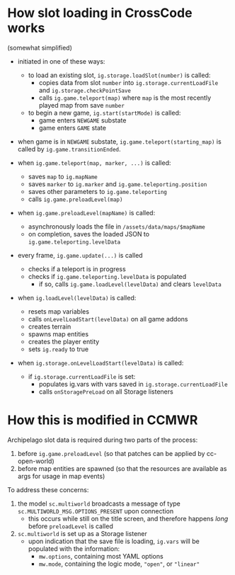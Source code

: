 # How slot loading in CrossCode works

(somewhat simplified)

* initiated in one of these ways:
  * to load an existing slot, `ig.storage.loadSlot(number)` is called:
    - copies data from slot `number` into `ig.storage.currentLoadFile` and `ig.storage.checkPointSave`
    - calls `ig.game.teleport(map)` where `map` is the most recently played map from save `number`
  * to begin a new game, `ig.start(startMode)` is called:
    - game enters `NEWGAME` substate
    - game enters `GAME` state

* when game is in `NEWGAME` substate, `ig.game.teleport(starting_map)` is called by `ig.game.transitionEnded`.

* when `ig.game.teleport(map, marker, ...)` is called:
  - saves `map` to `ig.mapName`
  - saves `marker` to `ig.marker` and `ig.game.teleporting.position`
  - saves other parameters to `ig.game.teleporting`
  - calls `ig.game.preloadLevel(map)`

* when `ig.game.preloadLevel(mapName)` is called:
  - asynchronously loads the file in `/assets/data/maps/$mapName`
  - on completion, saves the loaded JSON to `ig.game.teleporting.levelData`

* every frame, `ig.game.update(...)` is called
  - checks if a teleport is in progress
  - checks if `ig.game.teleporting.levelData` is populated
    * if so, calls `ig.game.loadLevel(levelData)` and clears `levelData`

* when `ig.loadLevel(levelData)` is called:
  - resets map variables
  - calls `onLevelLoadStart(levelData)` on all game addons
  - creates terrain
  - spawns map entities
  - creates the player entity
  - sets `ig.ready` to true

* when `ig.storage.onLevelLoadStart(levelData)` is called:
  - if `ig.storage.currentLoadFile` is set:
    * populates ig.vars with vars saved in `ig.storage.currentLoadFile`
    * calls `onStoragePreLoad` on all Storage listeners

# How this is modified in CCMWR

Archipelago slot data is required during two parts of the process:

1. before `ig.game.preloadLevel` (so that patches can be applied by cc-open-world)
2. before map entities are spawned (so that the resources are available as args for usage in map events)

To address these concerns:

1. the model `sc.multiworld` broadcasts a message of type `sc.MULTIWORLD_MSG.OPTIONS_PRESENT` upon connection
   * this occurs while still on the title screen, and therefore happens *long* before `preloadLevel` is called
2. `sc.multiworld` is set up as a Storage listener
   * upon indication that the save file is loading, `ig.vars` will be populated with the information:
     - `mw.options`, containing most YAML options
     - `mw.mode`, containing the logic mode, `"open"`, or `"linear"`
